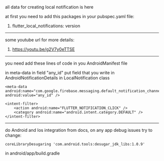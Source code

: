 all data for creating local notification is here

at first you need to add this packages in your pubspec.yaml file:

1. flutter_local_notifications: version

----
some youtube url for more details:

1. https://youtu.be/g2V7y0eTTSE

----

you need add these lines of code in you AndroidManifest file

in meta-data in field "any_id" put field that you write in AndroidNotificationDetails in
LocalNotification class

    <meta-data 
    android:name="com.google.firebase.messaging.default_notification_channel_id"
    android:value="any_id" />

    <intent-filter>
        <action android:name="FLUTTER_NOTIFICATION_CLICK" />
        <category android:name="android.intent.category.DEFAULT" />
    </intent-filter>

----
do Android and Ios integration from docs,
on any app debug issues try to change:

    coreLibraryDesugaring 'com.android.tools:desugar_jdk_libs:1.0.9'

in android/app/build.gradle